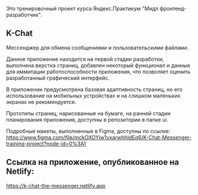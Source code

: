 Это тренировочный проект курса Яндекс.Практикум "Мидл фронтенд-разработчик".

## K-Chat

Мессенджер для обмена сообщениями и пользовательскими файлами.

Данное приложение находится на первой стадии разработки, выполнена верстка страниц, добавлен некоторый функционал и данные для иммитации работоспособности приложения, что позволяет оценить разработанный графический интерфейс.

В приложении предусмотрена базовая адаптивность страниц, но его использование на мобильных устройствах и на слишком маленьких экранах не рекомендуется.

Прототипы страниц, нарисованные на бумаге, на ранней стадии планирования приложения, доступны в репозитории в папке ui.

Подробные макеты, выполненные в Figma, доступны по ссылке:
https://www.figma.com/file/mckOXOYiw1vxarwhhIdEq6/K-Chat-Messenger-training-project?node-id=0%3A1

## Ссылка на приложение, опубликованное на Netlify:
https://k-chat-the-messenger.netlify.app
